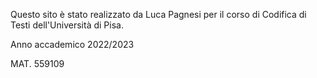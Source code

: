 Questo sito è stato realizzato da Luca Pagnesi per il corso di Codifica di Testi dell'Università di Pisa.

Anno accademico 2022/2023

MAT. 559109
